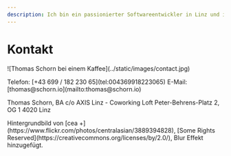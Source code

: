 ```yaml
---
description: Ich bin ein passionierter Softwareentwickler in Linz und immer offen für neue Denkansätze. Lassen Sie uns miteinander arbeiten!
---
```


# Kontakt

<p class="panorama-image">
  ![Thomas Schorn bei einem Kaffee](../static/images/contact.jpg)
</p>

<p class="center">
  Telefon: [+43 699 / 182 230 65](tel:004369918223065)  
  E-Mail: [thomas@schorn.io](mailto:thomas@schorn.io)
</p>

<p class="center">
  Thomas Schorn, BA  
  c/o AXIS Linz - Coworking Loft  
  Peter-Behrens-Platz 2, OG 1  
  4020 Linz
</p>

<p class="small center">
  Hintergrundbild von [cea +](https://www.flickr.com/photos/centralasian/3889394828), [Some Rights Reserved](https://creativecommons.org/licenses/by/2.0/), Blur Effekt hinzugefügt.
</p>
